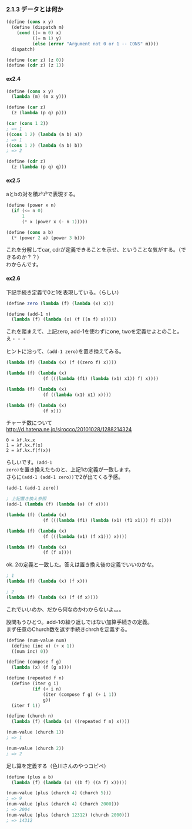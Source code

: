 ### 2.1.3 データとは何か

```scheme
(define (cons x y)
  (define (dispatch m)
    (cond ((= m 0) x)
          ((= m 1) y)
          (else (error "Argument not 0 or 1 -- CONS" m))))
  dispatch)

(define (car z) (z 0))
(define (cdr z) (z 1))
```

#### ex2.4

```scheme
(define (cons x y)
  (lambda (m) (m x y)))

(define (car z)
  (z (lambda (p q) p)))
```

```scheme
(car (cons 1 2))
; => 1
((cons 1 2) (lambda (a b) a))
; => 1
((cons 1 2) (lambda (a b) b))
; => 2

(define (cdr z)
  (z (lambda (p q) q)))
```

#### ex2.5
aとbの対を積<code>2<sup>a</sup>3<sup>b</sup></code>で表現する。

```scheme
(define (power x n)
  (if (<= n 0)
      1
      (* x (power x (- n 1)))))

(define (cons a b)
  (* (power 2 a) (power 3 b)))
```

これを分解してcar, cdrが定義できることを示せ、ということな気がする。（できるのか？？）  
わからんです。


#### ex2.6

下記手続き定義で0と1を表現している。（らしい）

```scheme
(define zero (lambda (f) (lambda (x) x)))

(define (add-1 n)
  (lambda (f) (lambda (x) (f ((n f) x)))))
```
これを踏まえて、上記zero, add-1を使わずにone, twoを定義せよとのこと。  
え・・・

ヒントに沿って、<code>(add-1 zero)</code>を置き換えてみる。

```scheme
(lambda (f) (lambda (x) (f ((zero f) x))))

(lambda (f) (lambda (x)
              (f (((lambda (f1) (lambda (x1) x1)) f) x))))

(lambda (f) (lambda (x)
              (f ((lambda (x1) x1) x))))

(lambda (f) (lambda (x)
              (f x)))
```

チャーチ数について  
http://d.hatena.ne.jp/sirocco/20101028/1288214324

```
0 = λf.λx.x
1 = λf.λx.f(x)
2 = λf.λx.f(f(x))
```

らしいです。<code>(add-1 zero)</code>を置き換えたものと、上記1の定義が一致します。  
さらに<code>(add-1 (add-1 zero))</code>で2が出てくる予感。

```scheme
(add-1 (add-1 zero))

; 上記置き換え参照
(add-1 (lambda (f) (lambda (x) (f x))))

(lambda (f) (lambda (x)
              (f (((lambda (f1) (lambda (x1) (f1 x1))) f) x))))

(lambda (f) (lambda (x)
              (f (((lambda (x1) (f x1))) x))))

(lambda (f) (lambda (x)
              (f (f x))))
```

ok. 2の定義と一致した。答えは置き換え後の定義でいいのかな。

```scheme
; 1
(lambda (f) (lambda (x) (f x)))

; 2
(lambda (f) (lambda (x) (f (f x))))
```

これでいいのか、だから何なのかわからないよ。。。

設問もうひとつ。add-1の繰り返しではない加算手続きの定義。  
まず任意のChurch数を返す手続きchrchを定義する。

```scheme
(define (num-value num)
  (define (inc x) (+ x 1))
  ((num inc) 0))

(define (compose f g)
  (lambda (x) (f (g x))))

(define (repeated f n)
  (define (iter g i)
          (if (< i n)
              (iter (compose f g) (+ i 1))
              g))
  (iter f 1))

(define (church n)
  (lambda (f) (lambda (x) ((repeated f n) x))))

(num-value (church 1))
; => 1

(num-value (church 2))
; => 2
```

足し算を定義する（色川さんのやつコピペ）

```scheme
(define (plus a b)
  (lambda (f) (lambda (x) ((b f) ((a f) x)))))

(num-value (plus (church 4) (church 5)))
; => 9
(num-value (plus (church 4) (church 2000)))
; => 2004
(num-value (plus (church 12312) (church 2000)))
; => 14312
```

